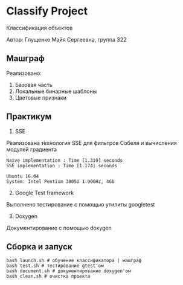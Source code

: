 # Classify Project
Классификация объектов

Автор: Глущенко Майя Сергеевна, группа 322

## Машграф

Реализовано: 
1. Базовая часть 
2. Локальные бинарные шаблоны
3. Цветовые признаки

## Практикум

1. SSE

Реализована технология SSE для фильтров Собеля и вычисления модулей градиента

    Naive implementation : Time [1.319] seconds
    SSE implementation : Time [1.174] seconds

    Ubuntu 16.04
    System: Intel Pentium 3805U 1.90GHz, 4Gb

2. Google Test framework

Выполнено тестирование с помощью утилиты googletest 

3. Doxygen

Документирование с помощью doxygen

## Сборка и запуск    
    
    bash launch.sh # обучение классификатора | машграф
    bash test.sh # тестирование gtest'ом
    bash document.sh # документирование doxygen'ом
    bash clean.sh # очистка проекта
